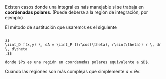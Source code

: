 Existen casos donde una integral es más manejable si se trabaja en **coordenadas polares**. (Puede deberse a la región de integración, por ejemplo)

El método de sustitución que usaremos es el siguiente

```ad-theorem

$$
\iint_D f(x,y) \, dA = \iint_P f(r\cos(\theta), r\sin(\theta)) r \, dr \, d\theta
,$$

donde $P$ es una región en coordenadas polares equivalente a $D$.

```

Cuando las regiones son más complejas que simplemente $a \leq \theta \leq$